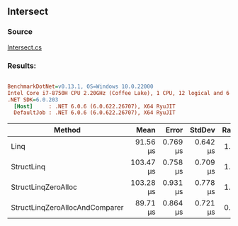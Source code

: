 ﻿## Intersect

### Source
[Intersect.cs](../../src/StructLinq.Benchmark/Intersect.cs)

### Results:
``` ini

BenchmarkDotNet=v0.13.1, OS=Windows 10.0.22000
Intel Core i7-8750H CPU 2.20GHz (Coffee Lake), 1 CPU, 12 logical and 6 physical cores
.NET SDK=6.0.203
  [Host]     : .NET 6.0.6 (6.0.622.26707), X64 RyuJIT
  DefaultJob : .NET 6.0.6 (6.0.622.26707), X64 RyuJIT


```
|                         Method |      Mean |    Error |   StdDev | Ratio |   Gen 0 |  Gen 1 | Allocated |
|------------------------------- |----------:|---------:|---------:|------:|--------:|-------:|----------:|
|                           Linq |  91.56 μs | 0.769 μs | 0.642 μs |  1.00 | 19.5313 | 4.7607 |  93,704 B |
|                     StructLinq | 103.47 μs | 0.758 μs | 0.709 μs |  1.13 |       - |      - |      64 B |
|            StructLinqZeroAlloc | 103.28 μs | 0.931 μs | 0.778 μs |  1.13 |       - |      - |         - |
| StructLinqZeroAllocAndComparer |  89.71 μs | 0.864 μs | 0.721 μs |  0.98 |       - |      - |         - |
